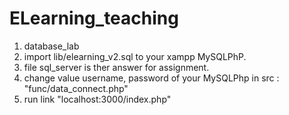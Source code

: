 # ELearning_teaching
1. database_lab
2. import lib/elearning_v2.sql to your xampp MySQLPhP.
3. file sql_server is ther answer for assignment.
4. change value username, password of your MySQLPhp in src : "func/data_connect.php"
5. run link "localhost:3000/index.php"
